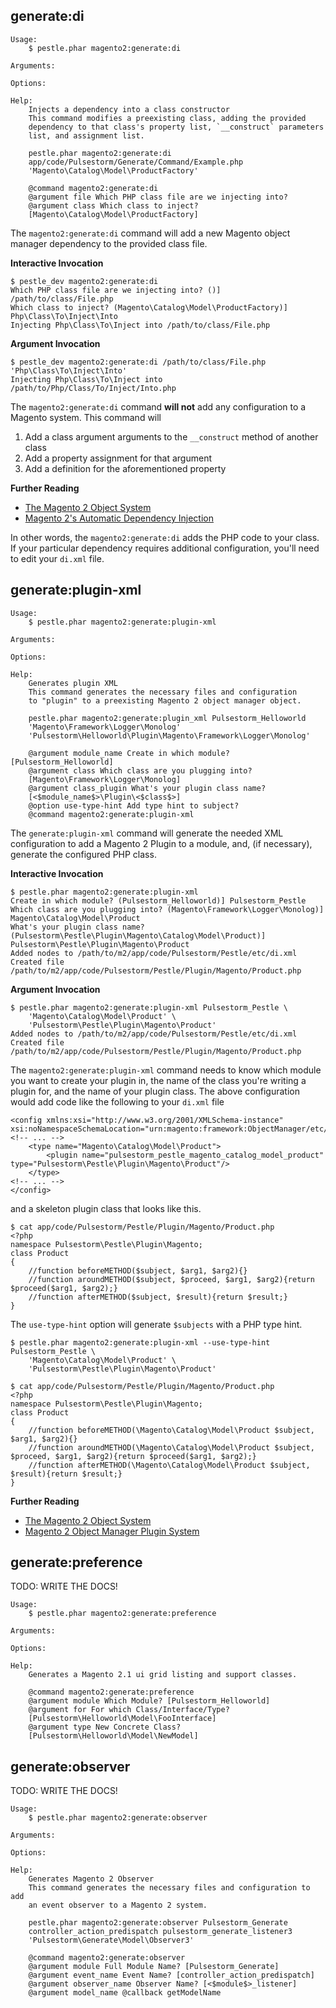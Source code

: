 ## generate:di

    Usage:
        $ pestle.phar magento2:generate:di

    Arguments:

    Options:

    Help:
        Injects a dependency into a class constructor
        This command modifies a preexisting class, adding the provided
        dependency to that class's property list, `__construct` parameters
        list, and assignment list.

        pestle.phar magento2:generate:di
        app/code/Pulsestorm/Generate/Command/Example.php
        'Magento\Catalog\Model\ProductFactory'

        @command magento2:generate:di
        @argument file Which PHP class file are we injecting into?
        @argument class Which class to inject?
        [Magento\Catalog\Model\ProductFactory]

The `magento2:generate:di` command will add a new Magento object manager dependency to the provided class file.

**Interactive Invocation**

    $ pestle_dev magento2:generate:di
    Which PHP class file are we injecting into? ()] /path/to/class/File.php
    Which class to inject? (Magento\Catalog\Model\ProductFactory)] Php\Class\To\Inject\Into
    Injecting Php\Class\To\Inject into /path/to/class/File.php

**Argument Invocation**

    $ pestle_dev magento2:generate:di /path/to/class/File.php 'Php\Class\To\Inject\Into'
    Injecting Php\Class\To\Inject into /path/to/Php/Class/To/Inject/Into.php

The `magento2:generate:di` command **will not** add any configuration to a Magento system.  This command will

1. Add a class argument arguments to the `__construct` method of another class
2. Add a property assignment for that argument
3. Add a definition for the aforementioned property

**Further Reading**

- [The Magento 2 Object System](https://alanstorm.com/category/magento-2/#magento-2-object-system)
- [Magento 2's Automatic Dependency Injection](https://alanstorm.com/magento2_dependency_injection_2015/)

In other words, the `magento2:generate:di` adds the PHP code to your class.  If your particular dependency requires additional configuration, you'll need to edit your `di.xml` file.

## generate:plugin-xml

    Usage:
        $ pestle.phar magento2:generate:plugin-xml

    Arguments:

    Options:

    Help:
        Generates plugin XML
        This command generates the necessary files and configuration
        to "plugin" to a preexisting Magento 2 object manager object.

        pestle.phar magento2:generate:plugin_xml Pulsestorm_Helloworld
        'Magento\Framework\Logger\Monolog'
        'Pulsestorm\Helloworld\Plugin\Magento\Framework\Logger\Monolog'

        @argument module_name Create in which module? [Pulsestorm_Helloworld]
        @argument class Which class are you plugging into?
        [Magento\Framework\Logger\Monolog]
        @argument class_plugin What's your plugin class name?
        [<$module_name$>\Plugin\<$class$>]
        @option use-type-hint Add type hint to subject?
        @command magento2:generate:plugin-xml

The `generate:plugin-xml` command will generate the needed XML configuration to add a Magento 2 Plugin to a module, and, (if necessary), generate the configured PHP class.

**Interactive Invocation**

    $ pestle.phar magento2:generate:plugin-xml
    Create in which module? (Pulsestorm_Helloworld)] Pulsestorm_Pestle
    Which class are you plugging into? (Magento\Framework\Logger\Monolog)] Magento\Catalog\Model\Product
    What's your plugin class name? (Pulsestorm\Pestle\Plugin\Magento\Catalog\Model\Product)] Pulsestorm\Pestle\Plugin\Magento\Product
    Added nodes to /path/to/m2/app/code/Pulsestorm/Pestle/etc/di.xml
    Created file /path/to/m2/app/code/Pulsestorm/Pestle/Plugin/Magento/Product.php

**Argument Invocation**

    $ pestle.phar magento2:generate:plugin-xml Pulsestorm_Pestle \
        'Magento\Catalog\Model\Product' \
        'Pulsestorm\Pestle\Plugin\Magento\Product'
    Added nodes to /path/to/m2/app/code/Pulsestorm/Pestle/etc/di.xml
    Created file /path/to/m2/app/code/Pulsestorm/Pestle/Plugin/Magento/Product.php

The `magento2:generate:plugin-xml` command needs to know which module you want to create your plugin in, the name of the class you're writing a plugin for, and the name of your plugin class.  The above configuration would add code like the following to your `di.xml` file

    <config xmlns:xsi="http://www.w3.org/2001/XMLSchema-instance" xsi:noNamespaceSchemaLocation="urn:magento:framework:ObjectManager/etc/config.xsd">
    <!-- ... -->
        <type name="Magento\Catalog\Model\Product">
            <plugin name="pulsestorm_pestle_magento_catalog_model_product" type="Pulsestorm\Pestle\Plugin\Magento\Product"/>
        </type>
    <!-- ... -->
    </config>

and a skeleton plugin class that looks like this.

    $ cat app/code/Pulsestorm/Pestle/Plugin/Magento/Product.php
    <?php
    namespace Pulsestorm\Pestle\Plugin\Magento;
    class Product
    {
        //function beforeMETHOD($subject, $arg1, $arg2){}
        //function aroundMETHOD($subject, $proceed, $arg1, $arg2){return $proceed($arg1, $arg2);}
        //function afterMETHOD($subject, $result){return $result;}
    }

The `use-type-hint` option will generate `$subjects` with a PHP type hint.

    $ pestle.phar magento2:generate:plugin-xml --use-type-hint Pulsestorm_Pestle \
        'Magento\Catalog\Model\Product' \
        'Pulsestorm\Pestle\Plugin\Magento\Product'

    $ cat app/code/Pulsestorm/Pestle/Plugin/Magento/Product.php
    <?php
    namespace Pulsestorm\Pestle\Plugin\Magento;
    class Product
    {
        //function beforeMETHOD(\Magento\Catalog\Model\Product $subject, $arg1, $arg2){}
        //function aroundMETHOD(\Magento\Catalog\Model\Product $subject, $proceed, $arg1, $arg2){return $proceed($arg1, $arg2);}
        //function afterMETHOD(\Magento\Catalog\Model\Product $subject, $result){return $result;}
    }

**Further Reading**

- [The Magento 2 Object System](https://alanstorm.com/series/magento-2-object-system/)
- [Magento 2 Object Manager Plugin System](https://alanstorm.com/magento_2_object_manager_plugin_system/)
## generate:preference

TODO: WRITE THE DOCS!

    Usage:
        $ pestle.phar magento2:generate:preference

    Arguments:

    Options:

    Help:
        Generates a Magento 2.1 ui grid listing and support classes.

        @command magento2:generate:preference
        @argument module Which Module? [Pulsestorm_Helloworld]
        @argument for For which Class/Interface/Type?
        [Pulsestorm\Helloworld\Model\FooInterface]
        @argument type New Concrete Class?
        [Pulsestorm\Helloworld\Model\NewModel]


## generate:observer

TODO: WRITE THE DOCS!

    Usage:
        $ pestle.phar magento2:generate:observer

    Arguments:

    Options:

    Help:
        Generates Magento 2 Observer
        This command generates the necessary files and configuration to add
        an event observer to a Magento 2 system.

        pestle.phar magento2:generate:observer Pulsestorm_Generate
        controller_action_predispatch pulsestorm_generate_listener3
        'Pulsestorm\Generate\Model\Observer3'

        @command magento2:generate:observer
        @argument module Full Module Name? [Pulsestorm_Generate]
        @argument event_name Event Name? [controller_action_predispatch]
        @argument observer_name Observer Name? [<$module$>_listener]
        @argument model_name @callback getModelName


